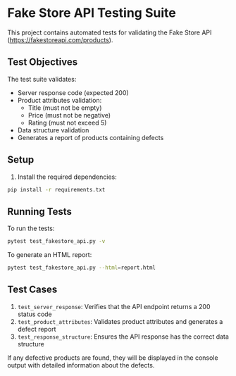 # Fake Store API Testing Suite

This project contains automated tests for validating the Fake Store API (https://fakestoreapi.com/products).

## Test Objectives

The test suite validates:
- Server response code (expected 200)
- Product attributes validation:
  - Title (must not be empty)
  - Price (must not be negative)
  - Rating (must not exceed 5)
- Data structure validation
- Generates a report of products containing defects

## Setup

1. Install the required dependencies:
```bash
pip install -r requirements.txt
```

## Running Tests

To run the tests:
```bash
pytest test_fakestore_api.py -v
```

To generate an HTML report:
```bash
pytest test_fakestore_api.py --html=report.html
```

## Test Cases

1. `test_server_response`: Verifies that the API endpoint returns a 200 status code
2. `test_product_attributes`: Validates product attributes and generates a defect report
3. `test_response_structure`: Ensures the API response has the correct data structure

If any defective products are found, they will be displayed in the console output with detailed information about the defects. 
